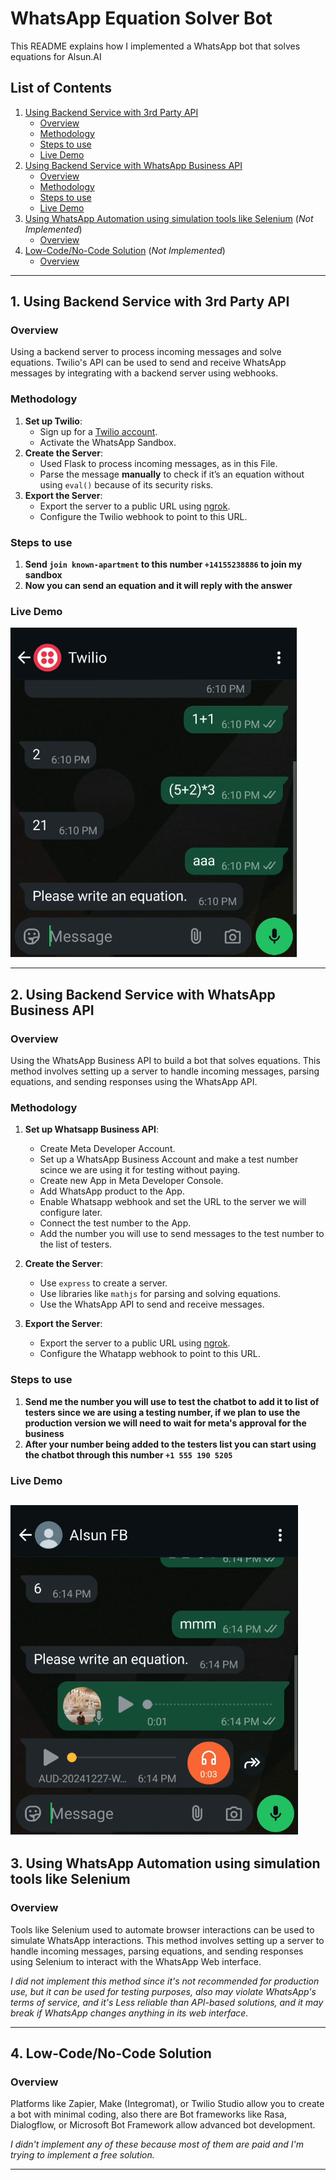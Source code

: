 # WhatsApp Equation Solver Bot

This README explains how I implemented a WhatsApp bot that solves equations for Alsun.AI 

## **List of Contents**

1. [Using Backend Service with 3rd Party API](#1-using-backend-service-with-3rd-party-api)
    - [Overview](#overview)
    - [Methodology](#methodology)
    - [Steps to use](#steps-to-use)
    - [Live Demo](#live-demo)
2. [Using Backend Service with WhatsApp Business API](#2-using-backend-service-with-whatsapp-business-api)
    - [Overview](#overview-1)
    - [Methodology](#methodology-1)
    - [Steps to use](#steps-to-use-1)
    - [Live Demo](#live-demo-1)
3. [Using WhatsApp Automation using simulation tools like Selenium](#3-using-whatsapp-automation-using-simulation-tools-like-selenium) (*Not Implemented*)
    - [Overview](#overview-2)
4. [Low-Code/No-Code Solution](#4-low-codeno-code-solution) (*Not Implemented*)
    - [Overview](#overview-3)
---

## **1. Using Backend Service with 3rd Party API**

### **Overview**
<!-- Twilio provides an API to send and receive WhatsApp messages. This method uses Python with Flask or Django to handle incoming messages and send replies. -->
Using a backend server to process incoming messages and solve equations. Twilio's API can be used to send and receive WhatsApp messages by integrating with a backend server using webhooks.

### **Methodology**
1. **Set up Twilio**:
    - Sign up for a [Twilio account](https://www.twilio.com/).
    - Activate the WhatsApp Sandbox.
2. **Create the Server**:
    - Used Flask to process incoming messages, as in this File.
    - Parse the message **manually** to check if it’s an equation without using `eval()` because of its security risks.
3. **Export the Server**:
    - Export the server to a public URL using [ngrok](https://ngrok.com/).
    - Configure the Twilio webhook to point to this URL.

### **Steps to use**
1. **Send `join known-apartment` to this number `+14155238886` to join my sandbox**
2. **Now you can send an equation and it will reply with the answer**

### **Live Demo**
[![Demo](https://raw.githubusercontent.com/hossamelshamyy/wp-equation-solver/main/twilio_api.png)](https://raw.githubusercontent.com/hossamelshamyy/wp-equation-solver/main/twilio_api.mp4)

---

## **2. Using Backend Service with WhatsApp Business API**

### **Overview**
Using the WhatsApp Business API to build a bot that solves equations. This method involves setting up a server to handle incoming messages, parsing equations, and sending responses using the WhatsApp API.

### **Methodology**
1. **Set up Whatsapp Business API**:
    - Create Meta Developer Account.
    - Set up a WhatsApp Business Account and make a test number scince we are using it for testing without paying.
    - Create new App in Meta Developer Console.
    - Add WhatsApp product to the App.
    - Enable Whatsapp webhook and set the URL to the server we will configure later.
    - Connect the test number to the App.
    - Add the number you will use to send messages to the test number to the list of testers.

2. **Create the Server**:
    - Use `express` to create a server.
    - Use libraries like `mathjs` for parsing and solving equations.
    - Use the WhatsApp API to send and receive messages.
3. **Export the Server**:
    - Export the server to a public URL using [ngrok](https://ngrok.com/).
    - Configure the Whatapp webhook to point to this URL.

### **Steps to use**
1. **Send me the number you will use to test the chatbot to add it to list of testers since we are using a testing number, if we plan to use the production version we will need to wait for meta's approval for the business**
2. **After your number being added to the testers list you can start using the chatbot through this number `+1 555 190 5205`**

### **Live Demo**
[![Demo](https://raw.githubusercontent.com/hossamelshamyy/wp-equation-solver/main/wp_business_api.png)](https://raw.githubusercontent.com/hossamelshamyy/wp-equation-solver/main/wp_business_api.mp4)
---

## **3. Using WhatsApp Automation using simulation tools like Selenium**

### **Overview**
Tools like Selenium used to automate browser interactions can be used to simulate WhatsApp interactions. This method involves setting up a server to handle incoming messages, parsing equations, and sending responses using Selenium to interact with the WhatsApp Web interface.

*I did not implement this method since it's not recommended for production use, but it can be used for testing purposes, also may violate WhatsApp's terms of service, and it's
Less reliable than API-based solutions, and it may break if WhatsApp changes anything in its web interface.*

---

## **4. Low-Code/No-Code Solution**

### **Overview**
Platforms like Zapier, Make (Integromat), or Twilio Studio allow you to create a bot with minimal coding, also there are Bot frameworks like Rasa, Dialogflow, or Microsoft Bot Framework allow advanced bot development.

*I didn't implement any of these because most of them are paid and I'm trying to implement a free solution.*

---


